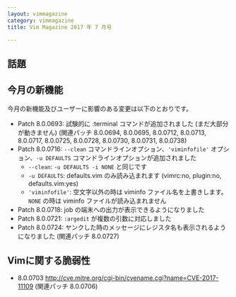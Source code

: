 ```yaml
---
layout: vimmagazine
category: vimmagazine
title: Vim Magazine 2017 年 7 月号

---
```


## 話題

## 今月の新機能

今月の新機能及びユーザーに影響のある変更は以下のとおりです。

* Patch 8.0.0693: 試験的に :terminal コマンドが追加されました (まだ大部分が動きません) (関連パッチ 8.0.0694, 8.0.0695, 8.0.0712, 8.0.0713, 8.0.0717, 8.0.0725, 8.0.0728, 8.0.0730, 8.0.0731, 8.0.0738)
* Patch 8.0.0716: `--clean` コマンドラインオプション、`'viminfofile'` オプション、`-u DEFAULTS` コマンドラインオプションが追加されました
  * `--clean`: `-u DEFAULTS -i NONE` と同じです
  * `-u DEFAULTS`: defaults.vim のみ読み込まれます (vimrc:no, plugin:no, defaults.vim:yes)
  * `'viminfofile'`: 空文字以外の時は viminfo ファイル名を上書きします。`NONE` の時は viminfo ファイルが読み込まれません
* Patch 8.0.0718: job の端末への出力が表示できるようになりました
* Patch 8.0.0721: `:argedit` が複数の引数に対応しました
* Patch 8.0.0724: ヤンクした時のメッセージにレジスタ名も表示されるようになりました (関連パッチ 8.0.0727)

## Vimに関する脆弱性

* 8.0.0703 <http://cve.mitre.org/cgi-bin/cvename.cgi?name=CVE-2017-11109> (関連パッチ 8.0.0706)
